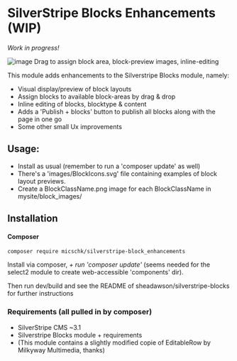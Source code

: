 # SilverStripe Blocks Enhancements (WIP)

*Work in progress!*

![image](https://cloud.githubusercontent.com/assets/1005986/13769387/69ccd7d2-ea7f-11e5-833e-24b1102f0bc3.png)
Drag to assign block area, block-preview images, inline-editing

This module adds enhancements to the Silverstripe Blocks module, namely:
* Visual display/preview of block layouts
* Assign blocks to available block-areas by drag & drop
* Inline editing of blocks, blocktype & content
* Adds a 'Publish + blocks' button to publish all blocks along with the page in one go
* Some other small Ux improvements

## Usage:
* Install as usual (remember to run a 'composer update' as well)
* There's a 'images/BlockIcons.svg' file containing examples of block layout previews. 
* Create a BlockClassName.png image for each BlockClassName in mysite/block_images/

## Installation

#### Composer

	composer require micschk/silverstripe-block_enhancements

Install via composer, *+ run 'composer update'* (seems needed for the select2 module to create web-accessible 'components' dir).

Then run dev/build and see the README of sheadawson/silverstripe-blocks for further instructions

### Requirements (all pulled in by composer)

* SilverStripe CMS ~3.1
* Silverstripe Blocks module + requirements
* (This module contains a slightly modified copie of EditableRow by Milkyway Multimedia, thanks)
